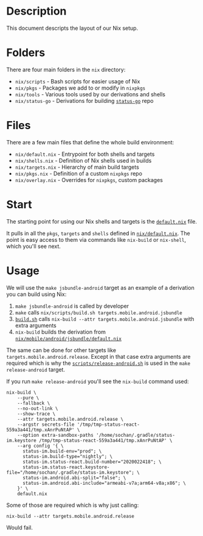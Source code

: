 # Description

This document descripts the layout of our Nix setup.

# Folders

There are four main folders in the `nix` directory:

* `nix/scripts` - Bash scripts for easier usage of Nix
* `nix/pkgs` - Packages we add to or modify in `nixpkgs`
* `nix/tools` - Various tools used by our derivations and shells
* `nix/status-go` - Derivations for building [`status-go`](https://github.com/status-im/status-go) repo

# Files

There are a few main files that define the whole build environment:

* `nix/default.nix` - Entrypoint for both shells and targets
* `nix/shells.nix` - Definition of Nix shells used in builds
* `nix/targets.nix` - Hierarchy of main build targets
* `nix/pkgs.nix` - Definition of a custom `nixpkgs` repo
* `nix/overlay.nix` - Overrides for `nixpkgs`, custom packages

# Start

The starting point for using our Nix shells and targets is the [`default.nix`](/default.nix) file.

It pulls in all the `pkgs`, `targets` and `shells` defined in [`nix/default.nix`](/nix/default.nix). The point is easy access to them via commands like `nix-build` or `nix-shell`, which you'll see next.

# Usage

We will use the `make jsbundle-android` target as an example of a derivation you can build using Nix:

1. `make jsbundle-android` is called by developer
2. `make` calls `nix/scripts/build.sh targets.mobile.android.jsbundle`
3. [`build.sh`](/nix/scripts/build.sh) calls `nix-build --attr targets.mobile.android.jsbundle` with extra arguments
4. `nix-build` builds the derivation from [`nix/mobile/android/jsbundle/default.nix`](/nix/mobile/android/jsbundle/default.nix)

The same can be done for other targets like `targets.mobile.android.release`.
Except in that case extra arguments are required which is why the [`scripts/release-android.sh`](/scripts/release-android.sh) is used in the `make release-android` target.

If you run `make release-android` you'll see the `nix-build` command used:
```
nix-build \
    --pure \
    --fallback \
    --no-out-link \
    --show-trace \
    --attr targets.mobile.android.release \
    --argstr secrets-file '/tmp/tmp-status-react-559a3a441/tmp.xAnrPuNtAP' \
    --option extra-sandbox-paths '/home/sochan/.gradle/status-im.keystore /tmp/tmp-status-react-559a3a441/tmp.xAnrPuNtAP' \
    --arg config '{ \
      status-im.build-env="prod"; \
      status-im.build-type="nightly"; \
      status-im.status-react.build-number="2020022418"; \
      status-im.status-react.keystore-file="/home/sochan/.gradle/status-im.keystore"; \
      status-im.android.abi-split="false"; \
      status-im.android.abi-include="armeabi-v7a;arm64-v8a;x86"; \
    }' \
    default.nix
```
Some of those are required which is why just calling:
```
nix-build --attr targets.mobile.android.release
```
Would fail.
